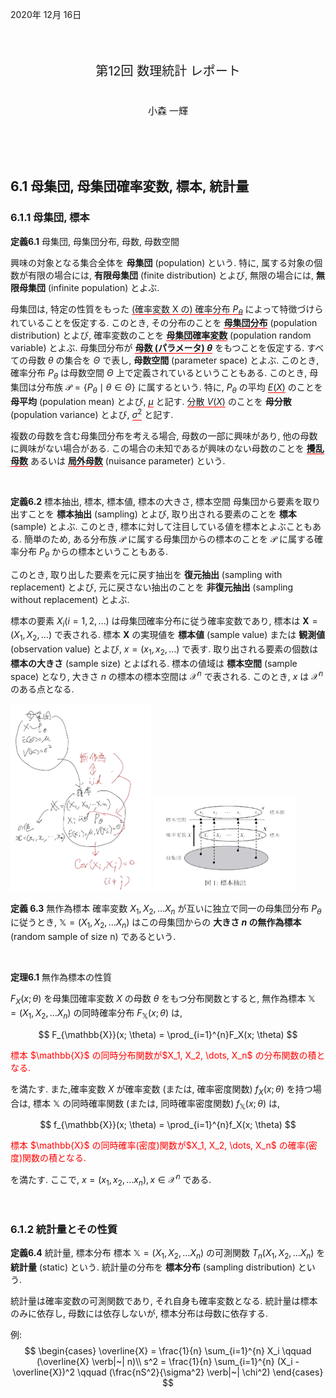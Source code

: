 <script async src="https://cdnjs.cloudflare.com/ajax/libs/mathjax/2.7.0/MathJax.js?config=TeX-AMS_CHTML"></script>
<script type="text/x-mathjax-config">
 MathJax.Hub.Config({
 tex2jax: {
 inlineMath: [ ['$','$'], ["\\(","\\)"] ],
 displayMath: [ ['$$','$$'], ["\\[","\\]"] ]
 }
 });
</script>

2020年 12月 16日
<br/>
<br/>
<br/>
<br/>
<div style='font-size: 20px;text-align: center;'>
第12回 数理統計 レポート
<br/>
<br/>
<p style='font-size: 15px;'>
小森 一輝
</p>
</div>
<br/>
<br/>
<br/>

<div style='page-break-before:always'></div>

## 6.1  母集団, 母集団確率変数, 標本, 統計量
### 6.1.1 母集団, 標本


**定義6.1** 母集団, 母集団分布, 母数, 母数空間

興味の対象となる集合全体を **母集団** (population) という.
特に, 属する対象の個数が有限の場合には, **有限母集団** (finite distribution) とよび, 無限の場合には, **無限母集団** (infinite population) とよぶ. 

 母集団は, 特定の性質をもった <span style='border-bottom:1px solid red;'>(確率変数 X の) 確率分布 $P_\theta$</span> によって特徴づけられていることを仮定する.
このとき, その分布のことを <span style='border-bottom:1px solid red;'>**母集団分布**</span> (population distribution) とよび, 
確率変数のことを <span style='border-bottom:1px solid red;'>**母集団確率変数**</span> (population random variable) とよぶ. 母集団分布が <span style='border-bottom:1px solid red;'>**母数 (パラメータ) $\theta$**</span> をもつことを仮定する.
 すべての母数 $\theta$ の集合を $\Theta$ で表し, **母数空間** (parameter space) とよぶ.
 このとき, 確率分布 $P_\theta$ は母数空間 $\Theta$ 上で定義されているということもある.
 このとき, 母集団は分布族 $\mathscr{P} = \{P_\theta \mid \theta \in \Theta \}$ に属するという.
 特に, $P_\theta$ の平均 <span style='border-bottom:1px solid red;'>$E(X)$</span> のことを **母平均** (population mean) とよび, <span style='border-bottom:1px solid red;'>$\mu$</span> と記す.
 <span style='border-bottom:1px solid red;'>分散 $V(X)$</span> のことを **母分散** (population variance) とよび, <span style='border-bottom:1px solid red;'>$\sigma^2$</span> と記す.

 複数の母数を含む母集団分布を考える場合, 母数の一部に興味があり, 他の母数に興味がない場合がある.
 この場合の未知であるが興味のない母数のことを <span style='border-bottom:1px solid red;'>**攪乱母数**</span> あるいは <span style='border-bottom:1px solid red;'>**局外母数**</span> (nuisance parameter) という.

<br/>

 **定義6.2** 標本抽出, 標本, 標本値, 標本の大きさ, 標本空間
 母集団から要素を取り出すことを **標本抽出** (sampling) とよび, 取り出される要素のことを **標本** (sample) とよぶ.
 このとき, 標本に対して注目している値を標本とよぶこともある.
 簡単のため, ある分布族 $\mathscr{P}$ に属する母集団からの標本のことを $\mathscr{P}$ に属する確率分布 $P_\theta$ からの標本ということもある.

 このとき, 取り出した要素を元に戻す抽出を **復元抽出** (sampling with replacement) とよび, 元に戻さない抽出のことを **非復元抽出** (sampling without replacement) とよぶ.

 標本の要素 $X_i (i = 1,2,\dots)$ は母集団確率分布に従う確率変数であり, 標本は $\textbf{X} = (X_1,X_2,\dots)$ で表される.
 標本 $\textbf{X}$ の実現値を **標本値** (sample value) または **観測値** (observation value) とよび, $x = (x_1,x_2,\dots)$ で表す.
 取り出される要素の個数は **標本の大きさ** (sample size) とよばれる.
 標本の値域は **標本空間** (sample space) となり, 大きさ $n$ の標本の標本空間は $\mathscr{X}^n$ で表される.
 このとき, $x$ は $\mathscr{X}^n$ のある点となる.

<img src='D_12/teigi/6_2_1.png' height=300>
<img src='D_12/teigi/6_2_2.png' height=150>

<div style='page-break-before:always'></div>

**定義 6.3** 無作為標本
確率変数 $X_1,X_2,\dots X_n$ が互いに独立で同一の母集団分布 $P_\theta$ に従うとき, $\mathbb{X}=(X_1,X_2,\dots X_n)$ はこの母集団からの **大きさ $n$ の無作為標本** (random sample of size n) であるという.

<br/>

**定理6.1** 無作為標本の性質

$F_X(x; \theta)$ を母集団確率変数 $X$ の母数 $\theta$ をもつ分布関数とすると, 無作為標本 $\mathbb{X}=(X_1,X_2,\dots X_n)$ の同時確率分布 $F_{\mathbb{X}}(x; \theta)$ は,

$$
F_{\mathbb{X}}(x; \theta) = \prod_{i=1}^{n}F_X(x; \theta)
$$

<span style='color:red;'>
標本 $\mathbb{X}$ の同時分布関数が$X_1, X_2, \dots, X_n$ の分布関数の積となる.
</span>

を満たす. また,確率変数 $X$ が確率変数 (または, 確率密度関数) $f_X(x; \theta)$ を持つ場合は, 標本 $\mathbb{X}$ の同時確率関数 (または, 同時確率密度関数) $f_{\mathbb{X}}(x; \theta)$ は,

$$
f_{\mathbb{X}}(x; \theta) = \prod_{i=1}^{n}f_X(x; \theta)
$$

<span style='color:red;'>
標本 $\mathbb{X}$ の同時確率(密度)関数が$X_1, X_2, \dots, X_n$ の確率(密度)関数の積となる.
</span>

を満たす. ここで, $x = (x_1,x_2,\dots x_n), x \in \mathscr{X}^n$ である.

<br/>

### 6.1.2 統計量とその性質

**定義6.4** 統計量, 標本分布
標本 $\mathbb{X} = (X_1,X_2,\dots X_n)$ の可測関数 $T_n(X_1,X_2,\dots X_n)$ を **統計量** (static) という.
統計量の分布を **標本分布** (sampling distribution) という.

統計量は確率変数の可測関数であり, それ自身も確率変数となる.
統計量は標本のみに依存し, 母数には依存しないが, 標本分布は母数に依存する.

例:
$$
\begin{cases}
    \overline{X} = \frac{1}{n} \sum_{i=1}^{n} X_i \qquad (\overline{X} \verb|~| n)\\
    s^2 = \frac{1}{n} \sum_{i=1}^{n} (X_i - \overline{X})^2 \qquad (\frac{nS^2}{\sigma^2} \verb|~| \chi^2)
\end{cases}
$$